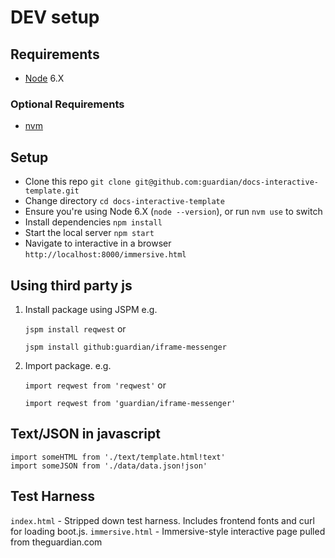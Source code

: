 # DEV setup

## Requirements
- [Node](https://nodejs.org/en/download/) 6.X

### Optional Requirements
- [nvm](https://github.com/creationix/nvm)

## Setup
- Clone this repo `git clone git@github.com:guardian/docs-interactive-template.git`
- Change directory `cd docs-interactive-template`
- Ensure you're using Node 6.X (`node --version`), or run `nvm use` to switch
- Install dependencies `npm install`
- Start the local server `npm start`
- Navigate to interactive in a browser `http://localhost:8000/immersive.html`

## Using third party js
1. Install package using JSPM e.g.

	`jspm install reqwest` or

	`jspm install github:guardian/iframe-messenger`

2. Import package. e.g.

	`import reqwest from 'reqwest'` or

	`import reqwest from 'guardian/iframe-messenger'`

## Text/JSON in javascript
```
import someHTML from './text/template.html!text'
import someJSON from './data/data.json!json'
```

## Test Harness
`index.html` - Stripped down test harness. Includes frontend fonts and curl for loading boot.js.
`immersive.html` - Immersive-style interactive page pulled from theguardian.com
